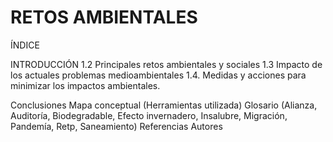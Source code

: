 # RETOS AMBIENTALES


ÍNDICE

INTRODUCCIÓN
1.2 Principales retos ambientales y sociales
1.3 Impacto de los actuales problemas medioambientales
1.4. Medidas y acciones para minimizar los impactos ambientales.

Conclusiones
Mapa conceptual (Herramientas utilizada)
Glosario (Alianza, Auditoría, Biodegradable, Efecto invernadero, Insalubre, Migración, Pandemía, Retp, Saneamiento)
Referencias
Autores
